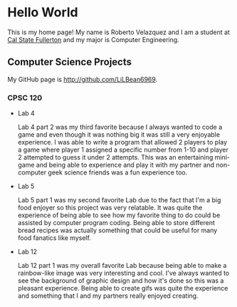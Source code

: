 # Hello World

This is my home page! My name is Roberto Velazquez and I am a student at [Cal State Fullerton](http://www.fullerton.edu/) and my major is Computer Engineering.

## Computer Science Projects

My GitHub page is http://github.com/LiLBean6969.

### CPSC 120

* Lab 4

   Lab 4 part 2 was my third favorite because I always wanted to code a game and even though it was nothing big it was still a very enjoyable experience. I was able to write a program that allowed 2 players to play a game where player 1 assigned a specific number from 1-10 and player 2 attempted to guess it under 2 attempts. This was an entertaining mini-game and being able to experience and play it with my partner and non-computer geek science friends was a fun experience too.


* Lab 5
   
   Lab 5 part 1 was my second favorite Lab due to the fact that I'm a big food enjoyer so this project was very relatable. It was quite the experience of being able to see how my favorite thing to do could be assisted by computer program coding. Being able to store different bread recipes was actually something that could be useful for many food fanatics like myself.


* Lab 12
   
   Lab 12 part 1 was my overall favorite Lab because being able to make a rainbow-like image was very interesting and cool. I've always wanted to see the background of graphic design and how it's done so this was a pleasant experience. Being able to create gifs was quite the experience and something that I and my partners really enjoyed creating.

